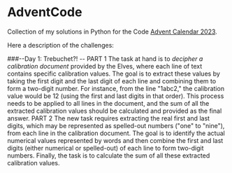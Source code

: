 # AdventCode
 Collection of my solutions in Python for the Code [Advent Calendar 2023](https://adventofcode.com). 


Here a description of the challenges:

###--Day 1: Trebuchet?! --
PART 1
The task at hand is to *decipher a calibration document* provided by the Elves, where each line of text contains specific calibration values. The goal is to extract these values by taking the first digit and the last digit of each line and combining them to form a two-digit number. For instance, from the line "1abc2," the calibration value would be 12 (using the first and last digits in that order). This process needs to be applied to all lines in the document, and the sum of all the extracted calibration values should be calculated and provided as the final answer.
PART 2
The new task requires extracting the real first and last digits, which may be represented as spelled-out numbers ("one" to "nine"), from each line in the calibration document. The goal is to identify the actual numerical values represented by words and then combine the first and last digits (either numerical or spelled-out) of each line to form two-digit numbers. Finally, the task is to calculate the sum of all these extracted calibration values.